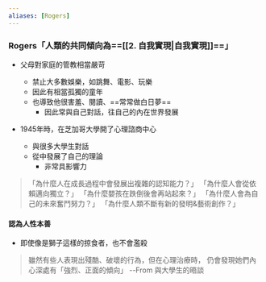 ```yaml
---
aliases: [Rogers]
---
```



### Rogers「人類的共同傾向為==[[2. 自我實現|自我實現]]==」
- 父母對家庭的管教相當嚴苛
	- 禁止大多數娛樂，如跳舞、電影、玩樂
	- 因此有相當孤獨的童年
	- 也導致他很害羞、閱讀、==常常做白日夢==
		- 因此常與自己對話，往自己的內在世界發展

- 1945年時，在芝加哥大學開了心理諮商中心
	- 與很多大學生對話
	- 從中發展了自己的理論
		- 非常具影響力


>「為什麼人在成長過程中會發展出複雜的認知能力？」
「為什麼人會從依賴邁向獨立？」
「為什麼嬰孩在跌倒後會再站起來？」
「為什麼人會為自己的未來奮鬥努力？」
「為什麼人類不斷有新的發明&藝術創作？」


#### 認為人性本善
- 即使像是獅子這樣的掠食者，也不會濫殺
> 雖然有些人表現出殘酷、破壞的行為，但在心理治療時，
> 仍會發現她們內心深處有「強烈、正面的傾向」
> --From 與大學生的晤談